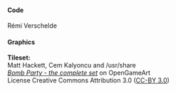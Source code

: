 #### Code

Rémi Verschelde

#### Graphics

**Tileset:**  
Matt Hackett, Cem Kalyoncu and /usr/share  
[*Bomb Party - the complete set*](http://opengameart.org/content/bomb-party-the-complete-set) on OpenGameArt  
License Creative Commons Attribution 3.0 ([CC-BY 3.0](http://creativecommons.org/licenses/by/3.0/))
